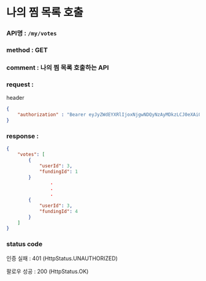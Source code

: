 # 나의 찜 목록 호출
### API명 : `/my/votes`

### method : GET

### comment : 나의 찜 목록 호출하는 API

### request : 
header
~~~json
{
    "authorization" : "Bearer eyJyZWdEYXRlIjoxNjgwNDQyNzAyMDkzLCJ0eXAiOiJKV1QiLCJhbGciOiJIUzM4NCJ9.eyJ1c2VyTnVtIjoxLCJuaWNrTmFtZSI6Iuq5gOycpOyEnSIsImxvZ2luVGltZSI6IjIwMjMtMDQtMDIgMjI6Mzg6MjEiLCJleHAiOjE3MTE5Nzg3MDJ9.olRfjapd3Sm29ECSX71A7Zn_PNPl8BD5jJcqNbcPj-JwuT_MDZ5XdTIU4fCQm3PT"
}
~~~


### response :
~~~json
{
    "votes": [
        {
            "userId": 3,
            "fundingId": 1
        }
                .
                .
                .
        {
            "userId": 3,
            "fundingId": 4
        }
    ]
}
~~~

### status code
인증 실패 : 401 (HttpStatus.UNAUTHORIZED)

팔로우 성공 : 200 (HttpStatus.OK)
